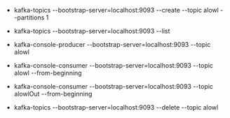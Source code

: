 
- kafka-topics --bootstrap-server=localhost:9093 --create --topic alowl --partitions 1

- kafka-topics --bootstrap-server=localhost:9093 --list

- kafka-console-producer --bootstrap-server=localhost:9093 --topic alowl

- kafka-console-consumer --bootstrap-server=localhost:9093 --topic alowl --from-beginning
- kafka-console-consumer --bootstrap-server=localhost:9093 --topic alowlOut --from-beginning

- kafka-topics --bootstrap-server=localhost:9093 --delete --topic alowl